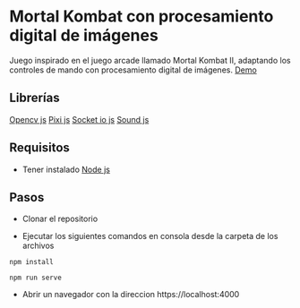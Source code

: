# Mortal Kombat con procesamiento digital de imágenes
Juego inspirado en el juego arcade llamado Mortal Kombat II, adaptando los controles de mando con procesamiento digital de imágenes.
[Demo](https://mkombat1.herokuapp.com/ "Mortal-Kombat")

## Librerías 

[Opencv js](https://docs.opencv.org/4.5.0/d5/d10/tutorial_js_root.html)
[Pixi js](https://www.pixijs.com/ "Pixi js")
[Socket io js](https://socket.io/ "Socket.io")
[Sound js](https://createjs.com/soundjs)

## Requisitos

* Tener instalado [Node js](https://nodejs.org/es/)

## Pasos
* Clonar el repositorio

* Ejecutar los siguientes comandos en consola desde la carpeta de los archivos

`npm install
`

`npm run serve
`
* Abrir un navegador con la direccion https://localhost:4000